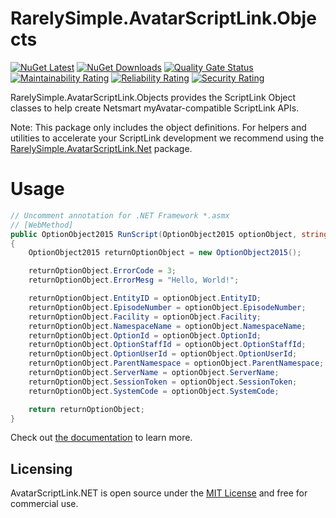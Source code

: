 # RarelySimple.AvatarScriptLink.Objects

[![NuGet Latest](https://badgen.net/nuget/v/rarelysimple.avatarscriptlink.objects/latest)](https://www.nuget.org/packages/RarelySimple.AvatarScriptLink.Objects/) [![NuGet Downloads](https://img.shields.io/nuget/dt/RarelySimple.AvatarScriptLink.Objects)](https://www.nuget.org/packages/RarelySimple.AvatarScriptLink.Objects/) [![Quality Gate Status](https://sonarcloud.io/api/project_badges/measure?project=rarelysimple_RarelySimple.AvatarScriptLink.Objects&metric=alert_status)](https://sonarcloud.io/dashboard?id=rarelysimple_RarelySimple.AvatarScriptLink.Objects) [![Maintainability Rating](https://sonarcloud.io/api/project_badges/measure?project=rarelysimple_RarelySimple.AvatarScriptLink.Objects&metric=sqale_rating)](https://sonarcloud.io/dashboard?id=rarelysimple_RarelySimple.AvatarScriptLink.Objects) [![Reliability Rating](https://sonarcloud.io/api/project_badges/measure?project=rarelysimple_RarelySimple.AvatarScriptLink.Objects&metric=reliability_rating)](https://sonarcloud.io/dashboard?id=rarelysimple_RarelySimple.AvatarScriptLink.Objects) [![Security Rating](https://sonarcloud.io/api/project_badges/measure?project=rarelysimple_RarelySimple.AvatarScriptLink.Objects&metric=security_rating)](https://sonarcloud.io/dashboard?id=rarelysimple_RarelySimple.AvatarScriptLink.Objects)

RarelySimple.AvatarScriptLink.Objects provides the ScriptLink Object classes to help create Netsmart myAvatar-compatible ScriptLink APIs.

Note: This package only includes the object definitions. For helpers and utilities to accelerate your ScriptLink development we recommend using the [RarelySimple.AvatarScriptLink.Net](https://www.nuget.org/packages/RarelySimple.AvatarScriptLink..Net/) package.

# Usage

```c#
// Uncomment annotation for .NET Framework *.asmx
// [WebMethod]
public OptionObject2015 RunScript(OptionObject2015 optionObject, string parameter)
{
    OptionObject2015 returnOptionObject = new OptionObject2015();

    returnOptionObject.ErrorCode = 3;
    returnOptionObject.ErrorMesg = "Hello, World!";

    returnOptionObject.EntityID = optionObject.EntityID;
    returnOptionObject.EpisodeNumber = optionObject.EpisodeNumber;
    returnOptionObject.Facility = optionObject.Facility;
    returnOptionObject.NamespaceName = optionObject.NamespaceName;
    returnOptionObject.OptionId = optionObject.OptionId;
    returnOptionObject.OptionStaffId = optionObject.OptionStaffId;
    returnOptionObject.OptionUserId = optionObject.OptionUserId;
    returnOptionObject.ParentNamespace = optionObject.ParentNamespace;
    returnOptionObject.ServerName = optionObject.ServerName;
    returnOptionObject.SessionToken = optionObject.SessionToken;
    returnOptionObject.SystemCode = optionObject.SystemCode;

    return returnOptionObject;
}
```

Check out [the documentation](https://scriptlink.rarelysimple.com/) to learn more.

## Licensing ##

AvatarScriptLink.NET is open source under the [MIT License](https://github.com/rarelysimple/RarelySimple.AvatarScriptLink/blob/master/LICENSE) and free for commercial use.
